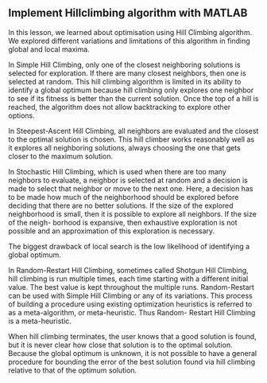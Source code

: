 ## Implement Hillclimbing algorithm with MATLAB

In this lesson, we learned about optimisation using Hill Climbing algorithm. We explored different variations and limitations of this algorithm in finding global and local maxima. 

In Simple Hill Climbing, only one of the closest neighboring solutions is selected for exploration.  If there are many closest neighbors, then one is selected at random.  This hill climbing algorithm is limited in its ability to identify a global optimum because hill climbing only explores one neighbor to see if its fitness is better than the current solution. Once the top of a hill is reached, the algorithm does not allow backtracking to explore other options. 

In Steepest-Ascent Hill Climbing, all neighbors are evaluated and the closest to the optimal solution is chosen. This hill climber works reasonably well as it explores all neighboring solutions, always choosing the one that gets closer to the maximum solution. 

In Stochastic Hill Climbing, which is used when there are too many neighbors to evaluate, a neighbor is selected at random and a decision is made to select that neighbor or move to the next one. Here, a decision has to be made how much of the neighborhood should be explored before deciding that there are no better solutions. If the size of the explored neighborhood is small, then it is possible to explore all neighbors. If the size of the neigh- borhood is expansive, then exhaustive exploration is not possible and an approximation of this exploration is necessary.

The biggest drawback of local search is the low likelihood of identifying a global optimum.

In Random-Restart Hill Climbing, sometimes called Shotgun Hill Climbing, hill climbing is run multiple times, each time starting with a different initial value. The best value is kept throughout the multiple runs. Random-Restart can be used with Simple Hill Climbing or any of its variations. This process of building a procedure using existing optimization heuristics is referred to as a meta-algorithm, or meta-heuristic. Thus Random- Restart Hill Climbing is a meta-heuristic. 

When hill climbing terminates, the user knows that a good solution is found, but it is never clear how close that solution is to the optimal solution. Because the global optimum is unknown, it is not possible to have a general procedure for bounding the error of the best solution found via hill climbing relative to that of the optimum solution.


